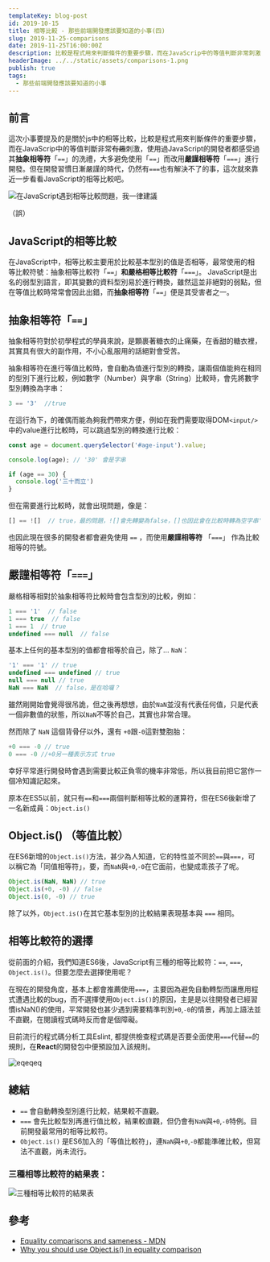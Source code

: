 ```yaml
---
templateKey: blog-post
id: 2019-10-15
title: 相等比較 - 那些前端開發應該要知道的小事(四)
slug: 2019-11-25-comparisons
date: 2019-11-25T16:00:00Z
description: 比較是程式用來判斷條件的重要步驟，而在JavaScrip中的等值判斷非常刺激，這次就來靠近一步看看JavaScript的相等比較吧
headerImage: ../../static/assets/comparisons-1.png
publish: true
tags:
  - 那些前端開發應該要知道的小事
---
```


## 前言
這次小事要提及的是關於js中的相等比較，比較是程式用來判斷條件的重要步驟，而在JavaScrip中的等值判斷非常~~有趣~~刺激，使用過JavaScript的開發者都感受過其**抽象相等符**「`==`」的洗禮，大多避免使用「`==`」而改用**嚴謹相等符**「`===`」進行開發。但在開發習慣日漸嚴謹的時代，仍然有`===`也有解決不了的事，這次就來靠近一步看看JavaScript的相等比較吧。

![在JavaScript遇到相等比較問題，我一律建議](../../static/assets/comparisons-2.jpg)

（誤）

## JavaScript的相等比較

在JavaScript中，相等比較主要用於比較基本型別的值是否相等，最常使用的相等比較符號：抽象相等比較符「`==`」**和嚴格相等比較符**「`===`」。
JavaScript是出名的弱型別語言，即其變數的資料型別易於進行轉換，雖然這並非絕對的弱點，但在等值比較時常常會因此出錯，而**抽象相等符**「`==`」便是其受害者之一。

## 抽象相等符「`==`」
抽象相等符對於初學程式的學員來說，是顆裹著糖衣的止痛藥，在香甜的糖衣裡，其實具有很大的副作用，不小心亂服用的話絕對會受苦。

抽象相等符在進行等值比較時，會自動為值進行型別的轉換，讓兩個值能夠在相同的型別下進行比較，例如數字（Number）與字串（String）比較時，會先將數字型別轉換為字串：
```javascript
3 == '3'  //true
```
在這行為下，的確偶而能為夠我們帶來方便，例如在我們需要取得DOM`<input/>`中的value進行比較時，可以跳過型別的轉換進行比較：
```javascript
const age = document.querySelector('#age-input').value;

console.log(age); // '30' 會是字串

if (age == 30) {
  console.log('三十而立')
}
```
但在需要進行比較時，就會出現問題，像是：
```javascript
[] == ![]  // true，最的問題，![]會先轉變為false，[]也因此會在比較時轉為空字串''，最後造成 '' == false 的過程
```
也因此現在很多的開發者都會避免使用 `==` ，而使用**嚴謹相等符** 「`===`」 作為比較相等的符號。

## 嚴謹相等符「`===`」
嚴格相等相對於抽象相等符比較時會包含型別的比較，例如：
```javascript
1 === '1'  // false
1 === true  // false
1 === 1  // true
undefined === null  // false
```

基本上任何的基本型別的值都會相等於自己，除了... `NaN`：
```javascript
'1' === '1' // true
undefined === undefined // true
null === null // true
NaN === NaN  // false，是在哈囉？
```
雖然剛開始會覺得很吊詭，但之後再想想，由於`NaN`並沒有代表任何值，只是代表一個非數值的狀態，所以`NaN`不等於自己，其實也非常合理。

然而除了 `NaN` 這個背骨仔以外，還有 `+0`跟`-0`這對雙胞胎：
```javascript
+0 === -0 // true
0 === -0 //+0另一種表示方式 true
```
幸好平常進行開發時會遇到需要比較正負零的機率非常低，所以我目前把它當作一個冷知識記起來。

原本在ES5以前，就只有`==`和`===`兩個判斷相等比較的運算符，但在ES6後新增了一名新成員：`Object.is()`

## Object.is() （等值比較）
在ES6新增的`Object.is()`方法，甚少為人知道，它的特性並不同於`==`與`===`，可以稱它為「同值相等符」，要，而`NaN`與`+0`,`-0`在它面前，也變成乖孩子了呢。
```javascript
Object.is(NaN, NaN) // true
Object.is(+0, -0) // false
Object.is(0, -0) // true
```
除了以外，`Object.is()`在其它基本型別的比較結果表現基本與 `===` 相同。

## 相等比較符的選擇
從前面的介紹，我們知道ES6後，JavaScript有三種的相等比較符：`==`, `===`, `Object.is()`。但要怎麼去選擇使用呢？

在現在的開發角度，基本上都會推薦使用`===`，主要因為避免自動轉型而讓應用程式遭遇比較的bug，而不選擇使用`Object.is()`的原因，主是是以往開發者已經習慣isNaN()的使用，平常開發也甚少遇到需要精準判別`+0`,`-0`的情景，再加上語法並不直觀，在閱讀程式碼時反而會是個障礙。

目前流行的程式碼分析工具Eslint, 都提供檢查程式碼是否要全面使用`===`代替`==`的規則，在**React**的開發包中便預設加入該規則。

![eqeqeq](../../static/assets/comparisons-3.png)

## 總結
- `==` 會自動轉換型別進行比較，結果較不直觀。
- `===` 會先比較型別再進行值比較，結果較直觀，但仍會有`NaN`與`+0`,`-0`特例。目前開發最常用的相等比較符。
- `Object.is()` 是ES6加入的「等值比較符」，連`NaN`與`+0`,`-0`都能準確比較，但寫法不直觀，尚未流行。

### 三種相等比較符的結果表：
![三種相等比較符的結果表](../../static/assets/comparisons-4.png)

## 參考

* [Equality comparisons and sameness - MDN](https://developer.mozilla.org/en-US/docs/Web/JavaScript/Equality_comparisons_and_sameness)
* [Why you should use Object.is() in equality comparison](https://www.jstips.co/en/javascript/why-you-should-use-Object.is()-in-equality-comparison/)
